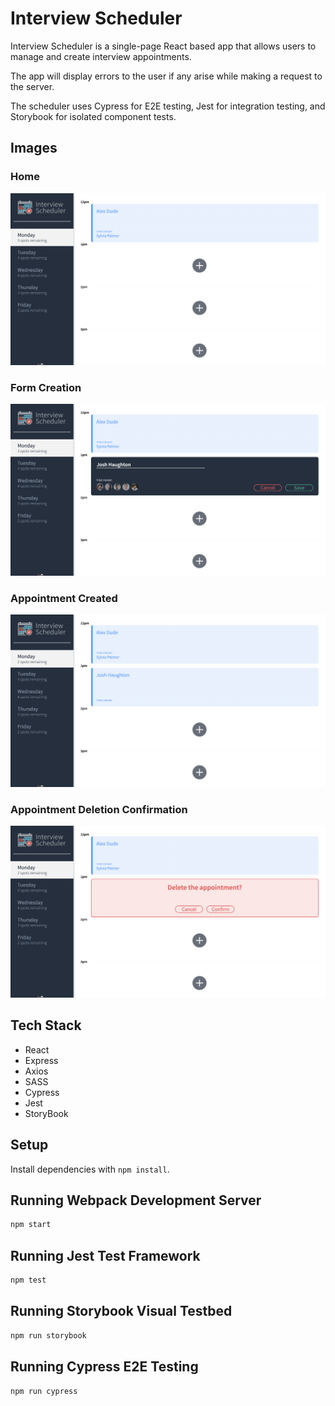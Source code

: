 # Interview Scheduler

Interview Scheduler is a single-page React based app that allows users to manage and create interview appointments. 

The app will display errors to the user if any arise while making a request to the server.

The scheduler uses Cypress for E2E testing, Jest for integration testing, and Storybook for isolated component tests.

## Images

### Home
!['Home Page of Project'](https://github.com/JoshuaHaughton/scheduler/blob/master/docs/Home.png?raw=true)

### Form Creation
!['Form creation section'](https://github.com/JoshuaHaughton/scheduler/blob/master/docs/Form.png?raw=true)

### Appointment Created
!['New appointment created'](https://github.com/JoshuaHaughton/scheduler/blob/master/docs/App-Created.png?raw=true)

### Appointment Deletion Confirmation
!['Appointment will be deleted once confirmed'](https://github.com/JoshuaHaughton/scheduler/blob/master/docs/Delete.png?raw=true)

## Tech Stack
- React
- Express
- Axios
- SASS
- Cypress
- Jest
- StoryBook


## Setup

Install dependencies with `npm install`.

## Running Webpack Development Server

```sh
npm start
```

## Running Jest Test Framework

```sh
npm test
```

## Running Storybook Visual Testbed

```sh
npm run storybook
```

## Running Cypress E2E Testing

```sh
npm run cypress
```